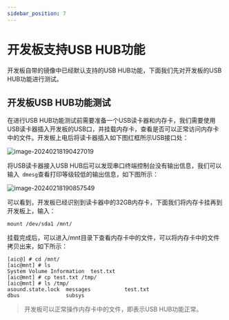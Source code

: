 ```yaml
---
sidebar_position: 7
---
```

# 开发板支持USB HUB功能

开发板自带的镜像中已经默认支持的USB HUB功能，下面我们先对开发板的USB HUB功能进行测试。

## 开发板USB HUB功能测试

在进行USB HUB功能测试前需要准备一个USB读卡器和内存卡，我们需要使用USB读卡器插入开发板的USB口，并挂载内存卡，查看是否可以正常访问内存卡中的文件。开发板上电后将读卡器插入如下图红框所示USB接口处：

![image-20240218190427019](https://photos.100ask.net/artinchip-docs/d213-devkit/image-20240218190427019.png)

将USB读卡器接入USB HUB后可以发现串口终端控制台没有输出信息，我们可以输入` dmesg`查看打印等级较低的输出信息，如下图所示：

![image-20240218190857549](https://photos.100ask.net/artinchip-docs/d213-devkit/image-20240218190857549.png)

可以看到，开发板已经识别到读卡器中的32GB内存卡，下面我们将内存卡挂再到开发板上，输入：

```
mount /dev/sda1 /mnt/
```

挂载完成后，可以进入/mnt目录下查看内存卡中的文件，可以将内存卡中的文件拷贝出来，如下所示：

```
[aic@] # cd /mnt/
[aic@mnt] # ls
System Volume Information  test.txt
[aic@mnt] # cp test.txt /tmp/
[aic@mnt] # ls /tmp/
asound.state.lock  messages           test.txt
dbus               subsys
```

> 开发板可以正常操作内存卡中的文件，即表示USB HUB功能正常。